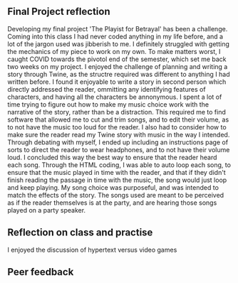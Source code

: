 ## Final Project reflection
Developing my final project 'The Playist for Betrayal' has been a challenge. Coming into this class I had never coded anything in my life before, and a lot of the jargon used was jibberish to me. I definitely struggled with getting the mechanics of my piece to work on my own. To make matters worst, I caught COVID towards the pivotol end of the semester, which set me back two weeks on my project.
I enjoyed the challenge of planning and writing a story through Twine, as the structre required was different to anything I had written before. I found it enjoyable to write a story in second person which directly addressed the reader, ommitting any identifying features of characters, and having all the characters be annonymous. I spent a lot of time trying to figure out how to make my music choice work with the narrative of the story, rather than be a distraction. This required me to find software that allowed me to cut and trim songs, and to edit their volume, as to not have the music too loud for the reader. I also had to consider how to make sure the reader read my Twine story with music in the way I intended. Through debating with myself, I ended up including an instructions page of sorts to direct the reader to wear headphones, and to not have their volume loud. I concluded this way the best way to ensure that the reader heard each song. Through the HTML coding, I was able to auto loop each song, to ensure that the music played in time with the reader, and that if they didn't finish reading the passage in time with the music, the song would just loop and keep playing. My song choice was purposeful, and was intended to match the effects of the story. The songs used are meant to be perceived as if the reader themselves is at the party, and are hearing those songs played on a party speaker. 



## Reflection on class and practise
I enjoyed the discussion of hypertext versus video games


## Peer feedback
